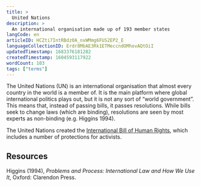```yaml
---
title: >
  United Nations
description: >
  An international organisation made up of 193 member states
langCode: en
articleID: HCZti7IntRBdz0A_nxWMmg6FUS2EP2_E
languageCollectionID: Erdr8MbAE3Rk1ETMeccndOMhovAQtOiI
updatedTimestamp: 1683376181282
createdTimestamp: 1604593117922
wordCount: 103
tags: ["terms"]
---
```


The United Nations (UN) is an international organisation that almost every country in the world is a member of. It is the main platform where global international politics plays out, but it is not any sort of “world government”. This means that, instead of passing bills, it passes resolutions. While bills seek to change laws (which are binding), resolutions are seen by most experts as non-binding (e.g. Higgins 1994).

The United Nations created the [International Bill of Human Rights](/rights/international-bill-of-human-rights), which includes a number of protections for activists.

## Resources

Higgins (1994), _Problems and Process: International Law and How We Use It_, Oxford: Clarendon Press.